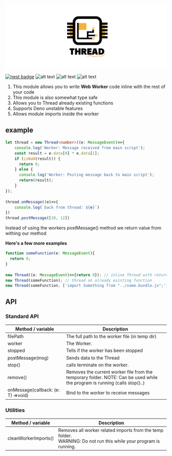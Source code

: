 ![alt text](https://github.com/duart38/Thread/blob/master/th_logo.png?raw=true "Logo Title Text 1")


[![nest badge](https://nest.land/badge.svg)](https://nest.land/package/Thread)
![alt text](https://img.shields.io/github/license/duart38/Thread?color=blue "License")
![alt text](https://img.shields.io/github/v/release/duart38/Thread?color=red "Release")
![alt text](https://img.shields.io/github/workflow/status/duart38/Thread/Test%20module?label=Tests "Tests")



1. This module allows you to write **Web Worker** code inline with the rest of your code
2. This module is also somewhat type safe
3. Allows you to Thread already existing functions
4. Supports Deno unstable features
5. Allows module imports inside the worker

## example
```typescript
let thread = new Thread<number>((e: MessageEvent)=>{
    console.log('Worker: Message received from main script');
    const result = e.data[0] * e.data[1];
    if (isNaN(result)) {
      return 0;
    } else {
      console.log('Worker: Posting message back to main script');
      return(result);
    }
});

thread.onMessage((e)=>{
    console.log(`back from thread: ${e}`)
})
thread.postMessage([10, 12])
```
Instead of using the workers postMessage() method we return value from withing our method

**Here's a few more examples**
```typescript
function someFunction(e: MessageEvent){
  return 0;
}

new Thread((e: MessageEvent)=>{return 0}); // inline Thread with return type of number
new Thread(someFunction); // thread an already existing function
new Thread(someFunction, ['import Something from "../some.bundle.js";']); // thread with custom importing
```

## API

### Standard API
| Method / variable                  	| Description                                                                                                                	|
|------------------------------------	|----------------------------------------------------------------------------------------------------------------------------	|
| filePath                           	| The full path to the worker file (in temp dir)                                                                             	|
| worker                             	| The Worker.                                                                                                                	|
| stopped                            	| Tells if the worker has been stopped                                                                                       	|
| postMessage(msg)                   	| Sends data to the Thread                                                                                                   	|
| stop()                             	| calls terminate on the worker.                                                                                             	|
| remove()                           	| Removes the current worker file from the temporary folder. NOTE: Can be used while the program is running (calls stop()..) 	|
| onMessage(callback: (e: T) =>void) 	| Bind to the worker to receive messages                                                                                     	|

### Utilities

| Method / variable    	| Description                                                                                                         	|
|----------------------	|---------------------------------------------------------------------------------------------------------------------	|
| cleanWorkerImports() 	| Removes all worker related imports from the temp folder.<br>WARNING: Do not run this while your program is running. 	|
